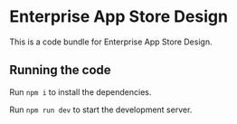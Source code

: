 
  # Enterprise App Store Design

  This is a code bundle for Enterprise App Store Design.

  ## Running the code

  Run `npm i` to install the dependencies.

  Run `npm run dev` to start the development server.
  